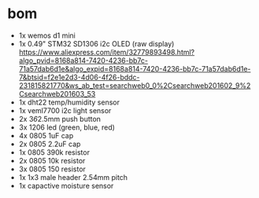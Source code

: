 # bom

* 1x wemos d1 mini
* 1x 0.49" STM32 SD1306 i2c OLED (raw display) <https://www.aliexpress.com/item/32779893498.html?algo_pvid=8168a814-7420-4236-bb7c-71a57dab6d1e&algo_expid=8168a814-7420-4236-bb7c-71a57dab6d1e-7&btsid=f2e1e2d3-4d06-4f26-bddc-231815821770&ws_ab_test=searchweb0_0%2Csearchweb201602_9%2Csearchweb201603_53>
* 1x dht22 temp/humidity sensor
* 1x veml7700 i2c light sensor
* 2x 3*6*2.5mm push button
* 3x 1206 led (green, blue, red)
* 4x 0805 1uF cap
* 2x 0805 2.2uF cap
* 1x 0805 390k resistor
* 2x 0805 10k resistor
* 3x 0805 150 resistor
* 1x 1x3 male header 2.54mm pitch
* 1x capactive moisture sensor 
